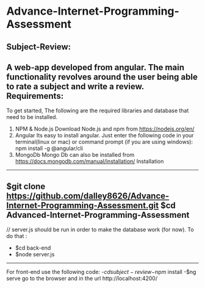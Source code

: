 # Advance-Internet-Programming-Assessment
 Subject-Review:
------------------
A web-app developed from angular. The main functionality revolves around the user being able to rate a subject and write a review.
 Requirements:
------------------
To get started, The following are the required libraries and database that need to be installed.
 1. NPM & Node.js
 Download Node.js and npm from https://nodejs.org/en/
 2. Angular
 Its easy to install angular. Just enter the following code in your terminal(linux or mac) or command prompt (if you are using windows):
 npm install -g @angular/cli
 3. MongoDb
 Mongo Db can also be installed from https://docs.mongodb.com/manual/installation/
 Installation
------------------
$git clone https://github.com/dalley8626/Advance-Internet-Programming-Assessment.git
 $cd Advanced-Internet-Programming-Assessment
 ------------------
// server.js should be run in order to make the database work (for now). To do that :
- $cd back-end
- $node server.js
------------------
For front-end use the following code:
 -$cd subject-review
-$npm install
-$ng serve
 go to the browser and in the url http://localhost:4200/

